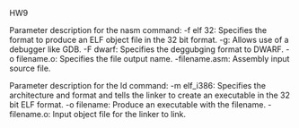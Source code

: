 HW9

Parameter description for the nasm command:
-f elf 32: Specifies the format to produce an ELF object file in the 32 bit format.
-g: Allows use of a debugger like GDB.
-F dwarf: Specifies the deggubging format to DWARF. 
-o filename.o: Specifies the file output name.
-filename.asm: Assembly input source file.

Parameter description for the ld command:
-m elf_i386: Specifies the architecture and format and tells the linker to create an executable in the 32 bit ELF format.
-o filename: Produce an executable with the filename.
-filename.o: Input object file for the linker to link.
